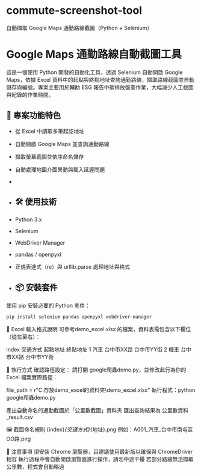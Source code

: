 # commute-screenshot-tool
自動擷取 Google Maps 通勤路線截圖（Python + Selenium）
# Google Maps 通勤路線自動截圖工具

這是一個使用 Python 開發的自動化工具，透過 Selenium 自動開啟 Google Maps，依據 Excel 資料中的起點與終點地址查詢通勤路線，擷取路線截圖並自動儲存與編號。專案主要用於輔助 ESG 報告中碳排放盤查作業，大幅減少人工截圖與紀錄的作業時間。

## 📌 專案功能特色

- 從 Excel 中讀取多筆起訖地址
- 自動開啟 Google Maps 並查詢通勤路線
- 擷取螢幕截圖並依序命名儲存
- 自動處理地圖介面異動與載入延遲問題
- 
- ## 🛠 使用技術
- Python 3.x
- Selenium
- WebDriver Manager
- pandas / openpyxl
- 正規表達式（re）與 urllib.parse 處理地址與格式

- ## 📦 安裝套件

使用 pip 安裝必要的 Python 套件：

```bash
pip install selenium pandas openpyxl webdriver-manager
```

📑 Excel 輸入格式說明
可參考demo_excel.xlsx 的檔案，資料表需包含以下欄位（從左至右）：

index	 交通方式	  起點地址	    終點地址
 1	  汽車	    台中市XX路	   台中市YY街
 2	  機車	    台中市XX路	   台中市YY街

🚀 執行方式
確認路徑設定：
請打開 google爬蟲demo.py，並修改此行為你的 Excel 檔案實際路徑：

file_path = r"C:存放demo_excel的資料夾\\demo_excel.xlsx"
執行程式：python google爬蟲demo.py

產出自動命名的通勤截圖於「公里數截圖」資料夾
匯出查詢結果為 公里數資料_result.csv

🖼 截圖命名規則
{index}_{交通方式}_{地址}.png
例如：A001_汽車_台中市南屯區OO路.png


🔐 注意事項
須安裝 Chrome 瀏覽器，且建議使用最新版以確保與 ChromeDriver 相容
執行過程中會自動開啟瀏覽器進行操作，請勿中途干擾
若部分路線無法擷取公里數，程式會自動略過
